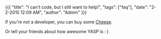 {{{
  "title": "I can't code, but I still want to help!",
  "tags": ["faq"],
  "date": "2-2-2015 12:09 AM",
  "author": "Admin"
}}}

If you're not a developer, you can buy some <a href='/carry' target="_blank">Cheese</a>.

Or tell your friends about how awesome YASP is : )